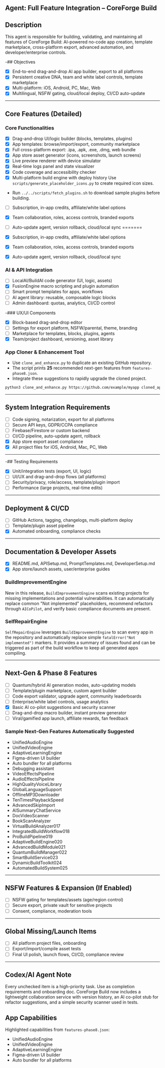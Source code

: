 ## Agent: Full Feature Integration – CoreForge Build

## Description
This agent is responsible for building, validating, and maintaining all features of CoreForge Build: AI-powered no-code app creation, template marketplace, cross-platform export, advanced automation, and developer/enterprise controls.

-## Objectives
- [x] End-to-end drag-and-drop AI app builder, export to all platforms
 - [x] Persistent creative DNA, team and white label controls, template marketplace
 - [x] Multi-platform: iOS, Android, PC, Mac, Web
 - [x] Multilingual, NSFW gating, cloud/local deploy, CI/CD auto-update

---

## Core Features (Detailed)

### Core Functionalities
- [x] Drag-and-drop UI/logic builder (blocks, templates, plugins)
- [x] App templates: browse/import/export, community marketplace
- [x] Full cross-platform export: .ipa, .apk, .exe, .dmg, web bundle
- [x] App store asset generator (icons, screenshots, launch screens)
- [x] Live preview renderer with device simulator
- [x] Real-time logs panel and state visualizer
- [x] Code coverage and accessibility checker
- [x] Multi-platform build engine with deploy history
  Use `scripts/generate_placeholder_icons.py` to create required icon sizes.
- Run `../../scripts/fetch_plugins.sh` to download sample plugins before building.

- [ ] Subscription, in-app credits, affiliate/white label options
- [x] Team collaboration, roles, access controls, branded exports
- [ ] Auto-update agent, version rollback, cloud/local sync
=======
 - [x] Subscription, in-app credits, affiliate/white label options
 - [x] Team collaboration, roles, access controls, branded exports
 - [x] Auto-update agent, version rollback, cloud/local sync


### AI & API Integration
- [ ] LocalAI/BuildAI code generator (UI, logic, assets)
- [x] FusionEngine macro scripting and plugin automation
- [ ] Smart prompt templates for apps, workflows
- [ ] AI agent library: reusable, composable logic blocks
- [ ] Admin dashboard: quotas, analytics, CI/CD control

-### UX/UI Components
- [x] Block-based drag-and-drop editor
- [ ] Settings for export platform, NSFW/parental, theme, branding
- [ ] Marketplace for templates, blocks, plugins, agents
- [x] Team/project dashboard, versioning, asset library

### App Cloner & Enhancement Tool
- Use `clone_and_enhance.py` to duplicate an existing GitHub repository.
- The script prints **25** recommended next-gen features from `features-phase8.json`.
- Integrate these suggestions to rapidly upgrade the cloned project.

```bash
python3 clone_and_enhance.py https://github.com/example/myapp cloned_app
```

---

## System Integration Requirements
- [ ] Code signing, notarization, export for all platforms
- [ ] Secure API keys, GDPR/CCPA compliance
- [ ] Firebase/Firestore or custom backend
- [ ] CI/CD pipeline, auto-update agent, rollback
 - [x] App store export asset compliance
 - [x] All project files for iOS, Android, Mac, PC, Web

---

-## Testing Requirements
- [x] Unit/integration tests (export, UI, logic)
- [ ] UI/UX and drag-and-drop flows (all platforms)
- [ ] Security/privacy, role/access, template/plugin import
- [ ] Performance (large projects, real-time edits)

---

## Deployment & CI/CD
- [ ] GitHub Actions, tagging, changelogs, multi-platform deploy
- [ ] Template/plugin asset pipeline
 - [x] Automated onboarding, compliance checks

---

## Documentation & Developer Assets
- [x] README.md, APISetup.md, PromptTemplates.md, DeveloperSetup.md
 - [x] App store/launch assets, user/enterprise guides

### BuildImprovementEngine
New in this release, `BuildImprovementEngine` scans existing projects for
missing implementations and potential vulnerabilities. It can automatically
replace common "Not implemented" placeholders, recommend refactors through
`AICoPilot`, and verify basic compliance documents are present.

### SelfRepairEngine
`SelfRepairEngine` leverages `BuildImprovementEngine` to scan every app in the
repository and automatically replace simple `fatalError("Not implemented")`
markers. It provides a summary of issues found and can be triggered as part of
the build workflow to keep all generated apps compiling.

---

## Next-Gen & Phase 8 Features
- [ ] Quantum/hybrid AI generation modes, auto-updating models
- [ ] Template/plugin marketplace, custom agent builder
- [ ] Code export validator, upgrade agent, community leaderboards
- [ ] Enterprise/white label controls, usage analytics
- [x] Basic AI co-pilot suggestions and security scanner
- [ ] Drag-and-drop macro builder, instant preview generator
- [ ] Viral/gamified app launch, affiliate rewards, fan feedback

### Sample Next-Gen Features Automatically Suggested
- UnifiedAudioEngine
- UnifiedVideoEngine
- AdaptiveLearningEngine
- Figma-driven UI builder
- Auto bundler for all platforms
- Debugging assistant
- VideoEffectsPipeline
- AudioEffectsPipeline
- HighQualityVoiceLibrary
- GlobalLanguageSupport
- OfflineMP3Downloader
- TenTimesPlaybackSpeed
- AdvancedSkipImport
- AISummaryChatService
- DocVideoScanner
- BookScanAnalyzer
- VirtualBuildAnalyzer017
- IntegratedBuildWorkflow018
- ProBuildPipeline019
- AdaptiveBuildEngine020
- AdvancedBuildModule021
- QuantumBuildManager022
- SmartBuildService023
- DynamicBuildToolkit024
- AutomatedBuildSystem025

---

## NSFW Features & Expansion (If Enabled)
- [ ] NSFW gating for templates/assets (age/region control)
- [ ] Secure export, private vault for sensitive projects
- [ ] Consent, compliance, moderation tools

---

## Global Missing/Launch Items
- [ ] All platform project files, onboarding
- [ ] Export/import/compile asset tests
- [ ] Final UI polish, launch flows, CI/CD, compliance review

---

## Codex/AI Agent Note
Every unchecked item is a high-priority task. Use as completion requirements and onboarding doc.
CoreForge Build now includes a lightweight collaboration service with version history,
an AI co-pilot stub for refactor suggestions, and a simple security scanner used in tests.

## App Capabilities

Highlighted capabilities from `features-phase8.json`:
- UnifiedAudioEngine
- UnifiedVideoEngine
- AdaptiveLearningEngine
- Figma-driven UI builder
- Auto bundler for all platforms
